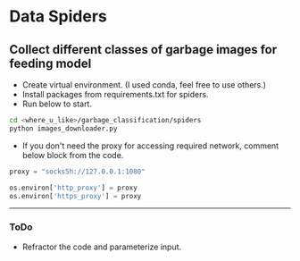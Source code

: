 # Data Spiders
## Collect different classes of garbage images for feeding model
- Create virtual environment. (I used conda, feel free to use others.)
- Install packages from requirements.txt for spiders.
- Run below to start.

```bash
cd <where_u_like>/garbage_classification/spiders
python images_downloader.py
```
- If you don't need the proxy for accessing required network, comment below block from the code.
```python
proxy = "socks5h://127.0.0.1:1080"

os.environ['http_proxy'] = proxy 
os.environ['https_proxy'] = proxy
```

---

### ToDo
- Refractor the code and parameterize input.